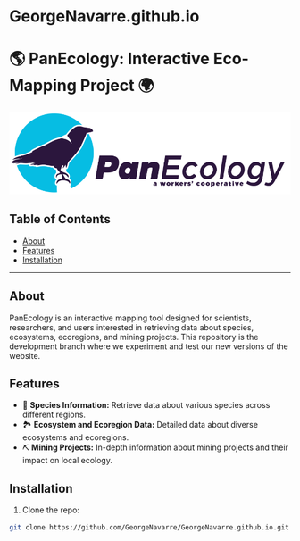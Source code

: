 # GeorgeNavarre.github.io
# 🌎 PanEcology: Interactive Eco-Mapping Project 🌍

![PanEcology Logo](logo.svg)

## Table of Contents
- [About](#about)
- [Features](#features)
- [Installation](#installation)


---

## About
PanEcology is an interactive mapping tool designed for scientists, researchers, and users interested in retrieving data about species, ecosystems, ecoregions, and mining projects. This repository is the development branch where we experiment and test our new versions of the website. 

## Features
- 🌱 **Species Information:** Retrieve data about various species across different regions.
- 🏞️ **Ecosystem and Ecoregion Data:** Detailed data about diverse ecosystems and ecoregions.
- ⛏️ **Mining Projects:** In-depth information about mining projects and their impact on local ecology.

## Installation

1. Clone the repo: 
```bash
git clone https://github.com/GeorgeNavarre/GeorgeNavarre.github.io.git
